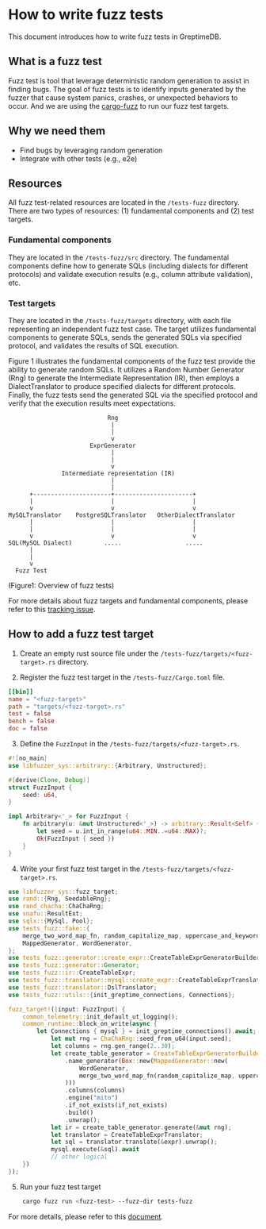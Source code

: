 # How to write fuzz tests

This document introduces how to write fuzz tests in GreptimeDB.

## What is a fuzz test
Fuzz test is tool that leverage deterministic random generation to assist in finding bugs. The goal of fuzz tests is to identify inputs generated by the fuzzer that cause system panics, crashes, or unexpected behaviors to occur. And we are using the [cargo-fuzz](https://github.com/rust-fuzz/cargo-fuzz) to run our fuzz test targets. 

## Why we need them
- Find bugs by leveraging random generation
- Integrate with other tests (e.g., e2e)

## Resources
All fuzz test-related resources are located in the `/tests-fuzz` directory.
There are two types of resources: (1) fundamental components and (2) test targets.

### Fundamental components 
They are located in the `/tests-fuzz/src` directory. The fundamental components define how to generate SQLs (including dialects for different protocols) and validate execution results (e.g., column attribute validation), etc.

### Test targets
They are located in the `/tests-fuzz/targets` directory, with each file representing an independent fuzz test case. The target utilizes fundamental components to generate SQLs, sends the generated SQLs via specified protocol, and validates the results of SQL execution.

Figure 1 illustrates the fundamental components of the fuzz test provide the ability to generate random SQLs. It utilizes a Random Number Generator (Rng) to generate the Intermediate Representation (IR), then employs a DialectTranslator to produce specified dialects for different protocols. Finally, the fuzz tests send the generated SQL via the specified protocol and verify that the execution results meet expectations.
```
                            Rng                                 
                             |                                  
                             |                                  
                             v                                  
                       ExprGenerator                            
                             |                                  
                             |                                  
                             v                                  
               Intermediate representation (IR)                 
                             |                                  
                             |                                  
      +----------------------+----------------------+           
      |                      |                      |           
      v                      v                      v           
MySQLTranslator    PostgreSQLTranslator   OtherDialectTranslator
      |                      |                      |           
      |                      |                      |           
      v                      v                      v           
SQL(MySQL Dialect)         .....                  .....         
      |
      |
      v
  Fuzz Test

```
(Figure1: Overview of fuzz tests)

For more details about fuzz targets and fundamental components, please refer to this [tracking issue](https://github.com/GreptimeTeam/greptimedb/issues/3174).

## How to add a fuzz test target

1. Create an empty rust source file under the `/tests-fuzz/targets/<fuzz-target>.rs` directory.

2. Register the fuzz test target in the `/tests-fuzz/Cargo.toml` file.

```toml
[[bin]]
name = "<fuzz-target>"
path = "targets/<fuzz-target>.rs"
test = false
bench = false
doc = false
```

3. Define the `FuzzInput` in the `/tests-fuzz/targets/<fuzz-target>.rs`.

```rust
#![no_main]
use libfuzzer_sys::arbitrary::{Arbitrary, Unstructured};

#[derive(Clone, Debug)]
struct FuzzInput {
    seed: u64,
}

impl Arbitrary<'_> for FuzzInput {
    fn arbitrary(u: &mut Unstructured<'_>) -> arbitrary::Result<Self> {
        let seed = u.int_in_range(u64::MIN..=u64::MAX)?;
        Ok(FuzzInput { seed })
    }
}
```

4. Write your first fuzz test target in the `/tests-fuzz/targets/<fuzz-target>.rs`.

```rust
use libfuzzer_sys::fuzz_target;
use rand::{Rng, SeedableRng};
use rand_chacha::ChaChaRng;
use snafu::ResultExt;
use sqlx::{MySql, Pool};
use tests_fuzz::fake::{
    merge_two_word_map_fn, random_capitalize_map, uppercase_and_keyword_backtick_map,
    MappedGenerator, WordGenerator,
};
use tests_fuzz::generator::create_expr::CreateTableExprGeneratorBuilder;
use tests_fuzz::generator::Generator;
use tests_fuzz::ir::CreateTableExpr;
use tests_fuzz::translator::mysql::create_expr::CreateTableExprTranslator;
use tests_fuzz::translator::DslTranslator;
use tests_fuzz::utils::{init_greptime_connections, Connections};

fuzz_target!(|input: FuzzInput| {
    common_telemetry::init_default_ut_logging();
    common_runtime::block_on_write(async {
        let Connections { mysql } = init_greptime_connections().await;
            let mut rng = ChaChaRng::seed_from_u64(input.seed);
            let columns = rng.gen_range(2..30);
            let create_table_generator = CreateTableExprGeneratorBuilder::default()
                .name_generator(Box::new(MappedGenerator::new(
                    WordGenerator,
                    merge_two_word_map_fn(random_capitalize_map, uppercase_and_keyword_backtick_map),
                )))
                .columns(columns)
                .engine("mito")
                .if_not_exists(if_not_exists)
                .build()
                .unwrap();
            let ir = create_table_generator.generate(&mut rng);
            let translator = CreateTableExprTranslator;
            let sql = translator.translate(&expr).unwrap();
            mysql.execute(&sql).await
            // other logical
    })
});
```

5. Run your fuzz test target

```bash
    cargo fuzz run <fuzz-test> --fuzz-dir tests-fuzz
```

For more details, please refer to this [document](/tests-fuzz/README.md).